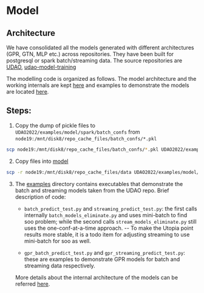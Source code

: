 Model
=====

Architecture 
------------

[comment]: # (all the models should inherent from pytorch.nn.model)

We have consolidated all the models generated with different architectures (GPR, GTN, MLP etc.) across repositories. They have been built for postgresql or spark batch/streaming data. The source repositories are [UDAO](https://github.com/shenoy1/UDAO), [udao-model-training](https://github.com/Angryrou/udao-model-training) 

The modelling code is organized as follows. The model architecture and the working internals are kept [here](../../model) and examples to demonstrate the models are located [here](../../examples/model).


Steps:
-----
1. Copy the dump of pickle files to `UDAO2022/examples/model/spark/batch_confs` from `node19:/mnt/disk8/repo_cache_files/batch_confs/*.pkl`

```bash
scp node19:/mnt/disk8/repo_cache_files/batch_confs/*.pkl UDAO2022/examples/model/spark/batch_confs
```

2. Copy files into [model](../../model)
```bash
scp -r node19:/mnt/disk8/repo_cache_files/data UDAO2022/examples/model/spark/
``` 

3. The [examples](../../examples/model/spark) directory contains executables that demonstrate the batch and streaming models taken from the UDAO repo. Brief description of code:

    - `batch_predict_test.py` and `streaming_predict_test.py`: the first calls internally `batch_models_eliminate.py` and uses mini-batch to find soo problem; while the second calls `stream_models_eliminate.py` still uses the one-conf-at-a-time approach. -- To make the Utopia point results more stable, it is a todo item for adjusting streaming to use mini-batch for soo as well.
    
    - `gpr_batch_predict_test.py` and `gpr_streaming_predict_test.py`: these are examples to demonstrate GPR models for batch and streaming data respectively.
    
    More details about the internal architecture of the models can be referred [here](./README_batch.md).